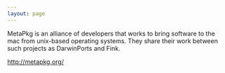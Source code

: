 ```yaml
---
layout: page
---
```


MetaPkg is an alliance of developers that works to bring software to the mac from unix-based operating systems. They share their work between such projects as DarwinPorts and Fink.

http://metapkg.org/
